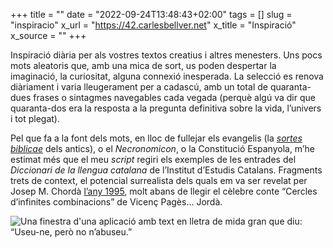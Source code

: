 +++
title = ""
date = "2022-09-24T13:48:43+02:00"
tags = []
slug = "inspiracio"
x_url = "https://42.carlesbellver.net"
x_title = "Inspiració"
x_source = ""
+++

Inspiració diària per als vostres textos creatius i altres menesters. Uns pocs mots aleatoris que, amb una mica de sort, us poden despertar la imaginació, la curiositat, alguna connexió inesperada. La selecció es renova diàriament i varia lleugerament per a cadascú, amb un total de quaranta-dues frases o sintagmes navegables cada vegada (perquè algú va dir que quaranta-dos era la resposta a la pregunta definitiva sobre la vida, l’univers i tot plegat).

Pel que fa a la font dels mots, en lloc de fullejar els evangelis (la [*sortes biblicae*](/2017/09/24/la-loteria-sagrada.html) dels antics), o el *Necronomicon*, o la Constitució Espanyola, m’he estimat més que el meu *script* regiri els exemples de les entrades del *Diccionari de la llengua catalana* de l’Institut d’Estudis Catalans. Fragments trets de context, el potencial surrealista dels quals em va ser revelat per Josep M. Chordà [l’any 1995](/cpe/1995/fabra/), molt abans de llegir el cèlebre conte “Cercles d’infinites combinacions” de Vicenç Pagès… Jordà.

<img src="http://42.carlesbellver.net/img/preview.png" alt="Una finestra d'una aplicació amb text en lletra de mida gran que diu: “Useu-ne, però no n’abuseu.”">